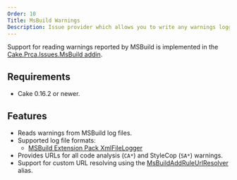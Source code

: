 ```yaml
---
Order: 10
Title: MsBuild Warnings
Description: Issue provider which allows you to write any warnings logged by MsBuild as comments to a pull request.
---
```

Support for reading warnings reported by MSBuild is implemented in the [Cake.Prca.Issues.MsBuild addin].

## Requirements

* Cake 0.16.2 or newer.

## Features

* Reads warnings from MSBuild log files.
* Supported log file formats:
  * [MSBuild Extension Pack XmlFileLogger]
* Provides URLs for all code analysis (`CA*`) and StyleCop (`SA*`) warnings.
* Support for custom URL resolving using the [MsBuildAddRuleUrlResolver] alias.

[Cake.Prca.Issues.MsBuild addin]: https://www.nuget.org/packages/Cake.Prca.Issues.MsBuild
[MSBuild Extension Pack XmlFileLogger]: http://www.msbuildextensionpack.com/help/4.0.5.0/html/242ab4fd-c2e2-f6aa-325b-7588725aed24.htm
[MsBuildAddRuleUrlResolver]: ../../api/Cake.Prca.Issues.MsBuild/MsBuildCodeAnalysisProviderAliases/6F6FE38C